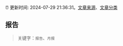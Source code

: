:alarm_clock: 更新时间: 2024-07-29 21:36:31。[文章来源](/README.md)、[文章分类](/TAGS.md)

## 报告


> 关键字：`报告`、`月报`



